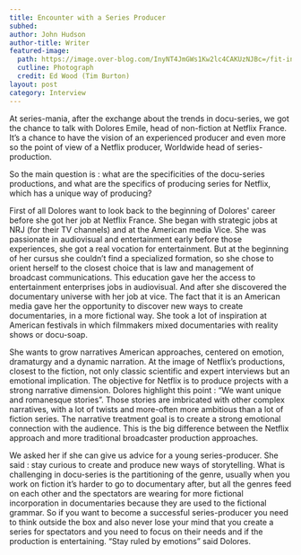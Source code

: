 ```yaml
---
title: Encounter with a Series Producer
subhed: 
author: John Hudson
author-title: Writer
featured-image: 
  path: https://image.over-blog.com/InyNT4JmGWs1Kw2lc4CAKUzNJBc=/fit-in/600x600/filters:no_upscale()/image%2F0994617%2F20150130%2Fob_8ae864_ew6.jpg
  cutline: Photograph
  credit: Ed Wood (Tim Burton)
layout: post
category: Interview
---
```


At series-mania, after the exchange about the trends in docu-series, we got the chance to talk with Dolores Emile, head of non-fiction at Netflix France. It’s a chance to have the vision of an experienced producer and even more so the point of view of a Netflix producer, Worldwide head of series-production. 

So the main question is : what are the specificities of the docu-series productions, and what are the specifics of producing series for Netflix, which has a unique way of producing? 

First of all Dolores want to look back to the beginning of Dolores' career before she got her job at Netflix France. She began with strategic jobs at NRJ (for their TV channels) and at the American media Vice. She was passionate in audiovisual and entertainment early before those experiences, she got a real vocation for entertainment. But at the beginning of her cursus she couldn’t find a specialized formation, so she chose to orient herself to the closest choice that is law and management of broadcast communications. This education gave her the access to entertainment enterprises jobs in audiovisual. And after she discovered the documentary universe with her job at vice. The fact that it is an American media gave her the opportunity to discover new ways to create documentaries, in a more fictional way. She took a lot of inspiration at American festivals in which filmmakers mixed documentaries with reality shows or docu-soap.

She wants to grow narratives American approaches, centered on emotion, dramaturgy and a dynamic narration. At the image of Netflix’s productions, closest to the fiction, not only classic scientific and expert interviews but an emotional implication. The objective for Netflix is to produce projects with a strong narrative dimension. Dolores highlight this point : “We want unique and romanesque stories”. Those stories are imbricated with other complex narratives, with a lot of twists and more-often more ambitious than a lot of fiction series. The narrative treatment goal is to create a strong emotional connection with the audience. This is the big difference between the Netflix approach and more traditional broadcaster production approaches. 

We asked her if she can give us advice for a young series-producer. She said : stay curious to create and produce new ways of storytelling. What is challenging in docu-series is the partitioning of the genre, usually when you work on fiction it’s harder to go to documentary after, but all the genres feed on each other and the spectators are wearing for more fictional incorporation in documentaries because they are used to the fictional grammar. So if you want to become a successful series-producer you need to think outside the box and also never lose your mind that you create a series for spectators and you need to focus on their needs and if the production is entertaining. “Stay ruled by emotions” said Dolores. 
